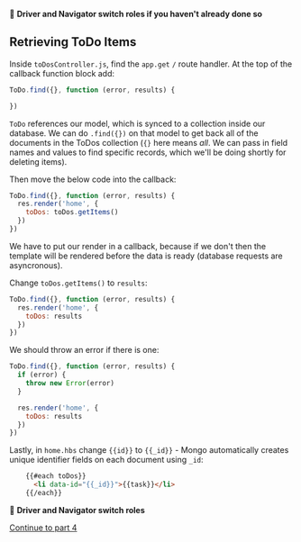 :twisted_rightwards_arrows: **Driver and Navigator switch roles if you haven't already done so**

## Retrieving ToDo Items

Inside `toDosController.js`, find the `app.get` `/` route handler. At the top of the callback function block add:

```js
ToDo.find({}, function (error, results) {

})
```

`ToDo` references our model, which is synced to a collection inside our database. We can do `.find({})` on that model to get back all of the documents in the ToDos collection (`{}` here means *all*. We can pass in field names and values to find specific records, which we'll be doing shortly for deleting items). 

Then move the below code into the callback:

```js
ToDo.find({}, function (error, results) {
  res.render('home', {
    toDos: toDos.getItems()
  })
})
```

We have to put our render in a callback, because if we don't then the template will be rendered before the data is ready (database requests are asyncronous).

Change `toDos.getItems()` to `results`:

```js
ToDo.find({}, function (error, results) {
  res.render('home', {
    toDos: results
  })
})
```

We should throw an error if there is one:

```js
ToDo.find({}, function (error, results) {
  if (error) {
    throw new Error(error)
  }

  res.render('home', {
    toDos: results
  })
})
```

Lastly, in `home.hbs` change `{{id}}` to `{{_id}}` - Mongo automatically creates unique identifier fields on each document using `_id`:

```html
    {{#each toDos}}
      <li data-id="{{_id}}">{{task}}</li>
    {{/each}}
```

:twisted_rightwards_arrows: **Driver and Navigator switch roles**

[Continue to part 4](lesson2_part4.md)